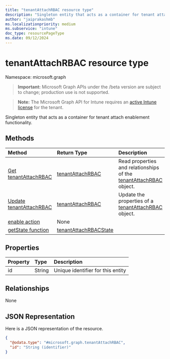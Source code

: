 ```yaml
---
title: "tenantAttachRBAC resource type"
description: "Singleton entity that acts as a container for tenant attach enablement functionality."
author: "jaiprakashmb"
ms.localizationpriority: medium
ms.subservice: "intune"
doc_type: resourcePageType
ms.date: 09/12/2024
---
```


# tenantAttachRBAC resource type

Namespace: microsoft.graph

> **Important:** Microsoft Graph APIs under the /beta version are subject to change; production use is not supported.

> **Note:** The Microsoft Graph API for Intune requires an [active Intune license](https://go.microsoft.com/fwlink/?linkid=839381) for the tenant.

Singleton entity that acts as a container for tenant attach enablement functionality.

## Methods
|Method|Return Type|Description|
|:---|:---|:---|
|[Get tenantAttachRBAC](../api/intune-devices-tenantattachrbac-get.md)|[tenantAttachRBAC](../resources/intune-devices-tenantattachrbac.md)|Read properties and relationships of the [tenantAttachRBAC](../resources/intune-devices-tenantattachrbac.md) object.|
|[Update tenantAttachRBAC](../api/intune-devices-tenantattachrbac-update.md)|[tenantAttachRBAC](../resources/intune-devices-tenantattachrbac.md)|Update the properties of a [tenantAttachRBAC](../resources/intune-devices-tenantattachrbac.md) object.|
|[enable action](../api/intune-devices-tenantattachrbac-enable.md)|None||
|[getState function](../api/intune-devices-tenantattachrbac-getstate.md)|[tenantAttachRBACState](../resources/intune-devices-tenantattachrbacstate.md)||

## Properties
|Property|Type|Description|
|:---|:---|:---|
|id|String|Unique identifier for this entity|

## Relationships
None

## JSON Representation
Here is a JSON representation of the resource.
<!-- {
  "blockType": "resource",
  "keyProperty": "id",
  "@odata.type": "microsoft.graph.tenantAttachRBAC"
}
-->
``` json
{
  "@odata.type": "#microsoft.graph.tenantAttachRBAC",
  "id": "String (identifier)"
}
```
